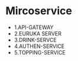 # Mircoservice

- 1.API-GATEWAY
- 2.EURUKA SERVER
- 3.DRINK-SERVCE
- 4.AUTHEN-SERVICE
- 5.TOPPING-SERVICE
